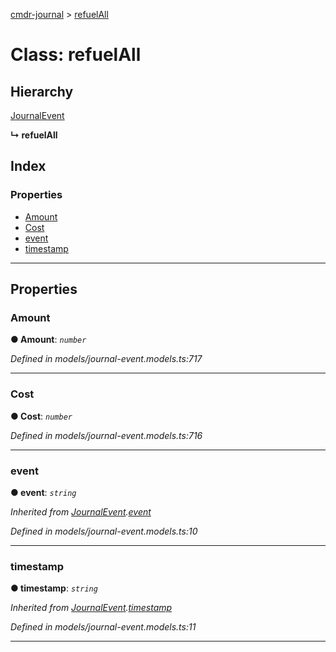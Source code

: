 [cmdr-journal](../README.md) > [refuelAll](../classes/refuelall.md)



# Class: refuelAll

## Hierarchy


 [JournalEvent](journalevent.md)

**↳ refuelAll**







## Index

### Properties

* [Amount](refuelall.md#amount)
* [Cost](refuelall.md#cost)
* [event](refuelall.md#event)
* [timestamp](refuelall.md#timestamp)



---
## Properties
<a id="amount"></a>

###  Amount

**●  Amount**:  *`number`* 

*Defined in models/journal-event.models.ts:717*





___

<a id="cost"></a>

###  Cost

**●  Cost**:  *`number`* 

*Defined in models/journal-event.models.ts:716*





___

<a id="event"></a>

###  event

**●  event**:  *`string`* 

*Inherited from [JournalEvent](journalevent.md).[event](journalevent.md#event)*

*Defined in models/journal-event.models.ts:10*





___

<a id="timestamp"></a>

###  timestamp

**●  timestamp**:  *`string`* 

*Inherited from [JournalEvent](journalevent.md).[timestamp](journalevent.md#timestamp)*

*Defined in models/journal-event.models.ts:11*





___


